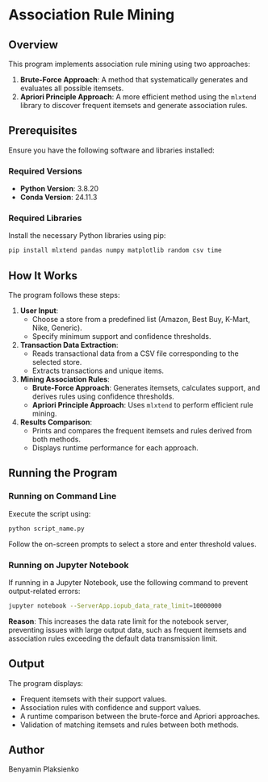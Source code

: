 # Association Rule Mining 

## Overview
This program implements association rule mining using two approaches:
1. **Brute-Force Approach**: A method that systematically generates and evaluates all possible itemsets.
2. **Apriori Principle Approach**: A more efficient method using the `mlxtend` library to discover frequent itemsets and generate association rules.

## Prerequisites
Ensure you have the following software and libraries installed:

### Required Versions
- **Python Version**: 3.8.20
- **Conda Version**: 24.11.3

### Required Libraries
Install the necessary Python libraries using pip:
```sh
pip install mlxtend pandas numpy matplotlib random csv time
```

## How It Works
The program follows these steps:
1. **User Input**:
   - Choose a store from a predefined list (Amazon, Best Buy, K-Mart, Nike, Generic).
   - Specify minimum support and confidence thresholds.
2. **Transaction Data Extraction**:
   - Reads transactional data from a CSV file corresponding to the selected store.
   - Extracts transactions and unique items.
3. **Mining Association Rules**:
   - **Brute-Force Approach**: Generates itemsets, calculates support, and derives rules using confidence thresholds.
   - **Apriori Principle Approach**: Uses `mlxtend` to perform efficient rule mining.
4. **Results Comparison**:
   - Prints and compares the frequent itemsets and rules derived from both methods.
   - Displays runtime performance for each approach.

## Running the Program
### Running on Command Line
Execute the script using:
```sh
python script_name.py
```
Follow the on-screen prompts to select a store and enter threshold values.

### Running on Jupyter Notebook
If running in a Jupyter Notebook, use the following command to prevent output-related errors:
```sh
jupyter notebook --ServerApp.iopub_data_rate_limit=10000000
```
**Reason**: This increases the data rate limit for the notebook server, preventing issues with large output data, such as frequent itemsets and association rules exceeding the default data transmission limit.

## Output
The program displays:
- Frequent itemsets with their support values.
- Association rules with confidence and support values.
- A runtime comparison between the brute-force and Apriori approaches.
- Validation of matching itemsets and rules between both methods.


## Author
Benyamin Plaksienko
